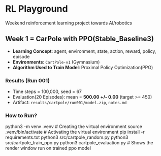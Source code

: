 # RL Playground

Weekend reinforcement learning project towards AI/robotics

## Week 1 = CarPole with PPO(Stable_Baseline3)
- **Learning Concept**: agent, environment, state, action, reward, policy, episode
- **Environments**: `CartPole-v1` (Gymnasium)
- **Algorithm Used to Train Model**: Proximal Policy Optimization(PPO)

### Results (Run 001)
- Time steps = 100,000, seed = 67
- Evaluation(20 Episodes): mean = **500.00 +/- 0.00** (target >= 450)
- Artifact: `results/cartpole/run001/model.zip`, `notes.md`

### How to Run?
python3 -m venv .venv # Creating the virtual environment
source .venv/bin/activate # Activating the virtual environment
pip install -r requirements.txt
python3 src/cartpole_random.py
python3 src/cartpole_train_ppo.py
python3 cartpole_evaluation.py # Shows the render window run on trained ppo model
